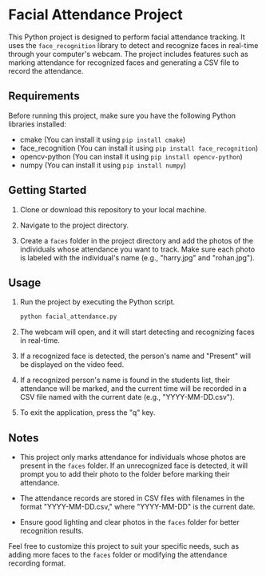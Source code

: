 # Facial Attendance Project

This Python project is designed to perform facial attendance tracking. It uses the `face_recognition` library to detect and recognize faces in real-time through your computer's webcam. The project includes features such as marking attendance for recognized faces and generating a CSV file to record the attendance.

## Requirements

Before running this project, make sure you have the following Python libraries installed:

- cmake (You can install it using `pip install cmake`)
- face_recognition (You can install it using `pip install face_recognition`)
- opencv-python (You can install it using `pip install opencv-python`)
- numpy (You can install it using `pip install numpy`)

## Getting Started

1. Clone or download this repository to your local machine.

2. Navigate to the project directory.

3. Create a `faces` folder in the project directory and add the photos of the individuals whose attendance you want to track. Make sure each photo is labeled with the individual's name (e.g., "harry.jpg" and "rohan.jpg").

## Usage

1. Run the project by executing the Python script.

   ```bash
   python facial_attendance.py
2. The webcam will open, and it will start detecting and recognizing faces in real-time.

3. If a recognized face is detected, the person's name and "Present" will be displayed on the video feed.

4. If a recognized person's name is found in the students list, their attendance will be marked, and the current time will be recorded in a CSV file named with the current date (e.g., "YYYY-MM-DD.csv").

5. To exit the application, press the "q" key.


## Notes

- This project only marks attendance for individuals whose photos are present in the `faces` folder. If an unrecognized face is detected, it will prompt you to add their photo to the folder before marking their attendance.

- The attendance records are stored in CSV files with filenames in the format "YYYY-MM-DD.csv," where "YYYY-MM-DD" is the current date.

- Ensure good lighting and clear photos in the `faces` folder for better recognition results.

Feel free to customize this project to suit your specific needs, such as adding more faces to the `faces` folder or modifying the attendance recording format.
